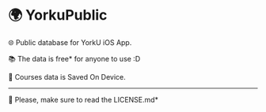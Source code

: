 # 🌍 YorkuPublic

🌐 Public database for YorkU iOS App.

📚 The data is free* for anyone to use :D

📲  Courses data is Saved On Device.

---

📖 Please, make sure to read the LICENSE.md*
